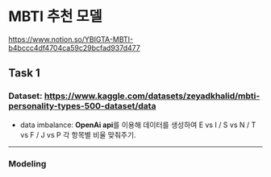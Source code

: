 # MBTI 추천 모델

https://www.notion.so/YBIGTA-MBTI-b4bccc4df4704ca59c29bcfad937d477

## Task 1
### Dataset: https://www.kaggle.com/datasets/zeyadkhalid/mbti-personality-types-500-dataset/data
- data imbalance: **OpenAi api**를 이용해 데이터를 생성하여 E vs I / S vs N / T vs F / J vs P 각 항목별 비율 맞춰주기.

---
### Modeling

